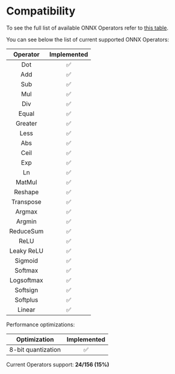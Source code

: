 # Compatibility

To see the full list of available ONNX Operators refer to [this table](https://github.com/onnx/onnx/blob/main/docs/Operators.md).

You can see below the list of current supported ONNX Operators:

|  Operator  |    Implemented     |
| :--------: | :----------------: |
|    Dot     | :white_check_mark: |
|    Add     | :white_check_mark: |
|    Sub     | :white_check_mark: |
|    Mul     | :white_check_mark: |
|    Div     | :white_check_mark: |
|   Equal    | :white_check_mark: |
|  Greater   | :white_check_mark: |
|    Less    | :white_check_mark: |
|    Abs     | :white_check_mark: |
|    Ceil    | :white_check_mark: |
|    Exp     | :white_check_mark: |
|     Ln     | :white_check_mark: |
|   MatMul   | :white_check_mark: |
|  Reshape   | :white_check_mark: |
| Transpose  | :white_check_mark: |
|   Argmax   | :white_check_mark: |
|   Argmin   | :white_check_mark: |
| ReduceSum  | :white_check_mark: |
|    ReLU    | :white_check_mark: |
| Leaky ReLU | :white_check_mark: |
|  Sigmoid   | :white_check_mark: |
|  Softmax   | :white_check_mark: |
| Logsoftmax | :white_check_mark: |
|  Softsign  | :white_check_mark: |
|  Softplus  | :white_check_mark: |
|   Linear   | :white_check_mark: |

Performance optimizations:

|    Optimization    |    Implemented     |
| :----------------: | :----------------: |
| 8-bit quantization | :white_check_mark: |

Current Operators support: **24/156 (15%)**
